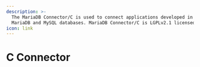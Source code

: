 ```yaml
---
description: >-
  The MariaDB Connector/C is used to connect applications developed in C/C++ to
  MariaDB and MySQL databases. MariaDB Connector/C is LGPLv2.1 licensed.
icon: link
---
```


# C Connector

